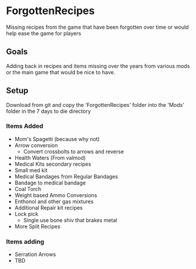 # ForgottenRecipes
Missing recipes from the game that have been forgotten over time or would help ease the game for players

## Goals
Adding back in recipes and items missing over the years from various mods or the main game that would be nice to have. 

## Setup
Download from git and copy the 'ForgottenRecipes' folder into the 'Mods' folder in the 7 days to die directory

### Items Added

* Mom's Spagetti (because why not)
* Arrow conversion
	* Convert crossbolts to arrows and reverse
* Health Waters (From valmod)
* Medical Kits secondary recipes
* Small med kit
* Medical Bandages from Regular Bandages
* Bandage to medical bandage
* Coal Torch
* Weight based Ammo Conversions
* Enthonol and other gas mixtures
* Additional Repair kit recipes
* Lock pick
	* Single use bone shiv that brakes metal
* More Split Recipes

  
### Items adding

* Serration Arrows
* TBD